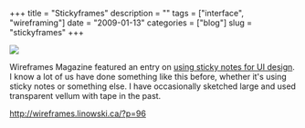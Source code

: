 +++
title = "Stickyframes"
description = ""
tags = ["interface", "wireframing"]
date = "2009-01-13"
categories = ["blog"]
slug = "stickyframes"
+++



  <div class="notebook-screenshot"><a href="http://wireframes.linowski.ca/?p=96"><img src="http://media.konigi.com/bluga/wt496cfaa25c465.jpg"/></a></div><p>Wireframes Magazine featured an entry on <a href="http://wireframes.linowski.ca/?p=96">using sticky notes for UI design</a>. I know a lot of us have done something like this before, whether it's using sticky notes or something else. I have occasionally sketched large and used transparent vellum with tape in the past. </p>
    
  <a href="http://wireframes.linowski.ca/?p=96">http://wireframes.linowski.ca/?p=96</a>
